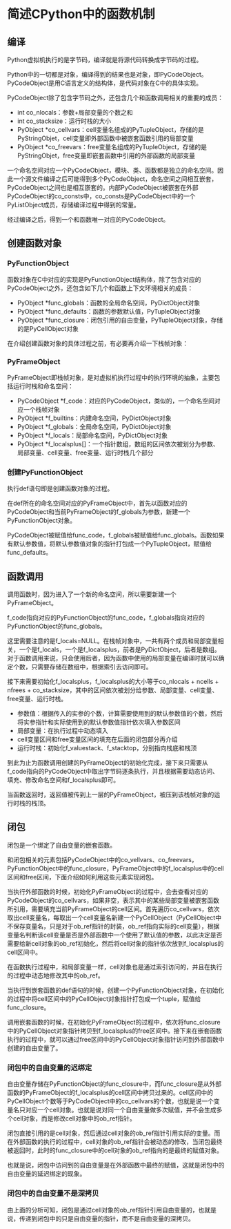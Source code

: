 # 简述CPython中的函数机制

## 编译

Python虚拟机执行的是字节码，编译就是将源代码转换成字节码的过程。

Python中的一切都是对象，编译得到的结果也是对象，即PyCodeObject。PyCodeObject是用C语言定义的结构体，是代码对象在C中的具体实现。

PyCodeObject除了包含字节码之外，还包含几个和函数调用相关的重要的成员：

* int co_nlocals：参数+局部变量的个数之和
* int co_stacksize：运行时栈的大小
* PyObject *co_cellvars：cell变量名组成的PyTupleObject，存储的是PyStringObjet，cell变量即外部函数中被嵌套函数引用的局部变量
* PyObject *co_freevars：free变量名组成的PyTupleObject，存储的是PyStringObjet，free变量即嵌套函数中引用的外部函数的局部变量

一个命名空间对应一个PyCodeObject，模块、类、函数都是独立的命名空间。因此一个源文件编译之后可能得到多个PyCodeObject，命名空间之间相互嵌套，PyCodeObject之间也是相互嵌套的。内部PyCodeObject被嵌套在外部PyCodeObject的co_consts中，co_consts是PyCodeObject中的一个PyListObject成员，存储编译过程中得到的常量。

经过编译之后，得到一个和函数唯一对应的PyCodeObject。

## 创建函数对象

### PyFunctionObject

函数对象在C中对应的实现是PyFunctionObject结构体，除了包含对应的PyCodeObject之外，还包含如下几个和函数上下文环境相关的成员：

* PyObject *func_globals：函数的全局命名空间，PyDictObject对象
* PyObject *func_defaults：函数的参数默认值，PyTupleObject对象
* PyObject *func_closure：闭包引用的自由变量，PyTupleObject对象，存储的是PyCellObject对象

在介绍创建函数对象的具体过程之前，有必要再介绍一下栈帧对象：

### PyFrameObject

PyFrameObject即栈帧对象，是对虚拟机执行过程中的执行环境的抽象，主要包括运行时栈和命名空间：

* PyCodeObject *f_code：对应的PyCodeObject，类似的，一个命名空间对应一个栈帧对象
* PyObject *f_builtins：内建命名空间，PyDictObject对象
* PyObject *f_globals：全局命名空间，PyDictObject对象
* PyObject *f_locals：局部命名空间，PyDictObject对象
* PyObject *f_localsplus[]：一个指针数组，数组的区间依次被划分为参数、局部变量、cell变量、free变量、运行时栈几个部分

### 创建PyFunctionObject

执行def语句即是创建函数对象的过程。

在def所在的命名空间对应的PyFrameObject中，首先以函数对应的PyCodeObject和当前PyFrameObject的f_globals为参数，新建一个PyFunctionObject对象。

PyCodeObject被赋值给func_code，f_globals被赋值给func_globals。函数如果有默认参数值，将默认参数值对象的指针打包成一个PyTupleObject，赋值给func_defaults。

## 函数调用

调用函数时，因为进入了一个新的命名空间，所以需要新建一个PyFrameObject。

f_code指向对应的PyFunctionObject的func_code，f_globals指向对应的PyFunctionObject的func_globals。

这里需要注意的是f_locals=NULL。在栈帧对象中，一共有两个成员和局部变量相关，一个是f_locals，一个是f_localsplus，前者是PyDictObject，后者是数组。对于函数调用来说，只会使用后者，因为函数中使用的局部变量在编译时就可以确定个数，只需要存储在数组中，根据索引去访问即可。

接下来需要初始化f_localsplus，f_localsplus的大小等于co_nlocals + ncells + nfrees + co_stacksize，其中的区间依次被划分给参数、局部变量、cell变量、free变量、运行时栈。

* 参数值：根据传入的实参的个数，计算需要使用到的默认参数值的个数，然后将实参指针和实际使用到的默认参数值指针依次填入参数区间
* 局部变量：在执行过程中动态填入
* cell变量区间和free变量区间的填充在后面的闭包部分再介绍
* 运行时栈：初始化f_valuestack、f_stacktop，分别指向栈底和栈顶

到此为止为函数调用创建的PyFrameObject的初始化完成，接下来只需要从f_code指向的PyCodeObject中取出字节码逐条执行，并且根据需要动态访问、填充、修改命名空间和f_localsplus即可。

当函数返回时，返回值被传到上一层的PyFrameObject，被压到该栈帧对象的运行时栈的栈顶。

## 闭包

闭包是一个绑定了自由变量的嵌套函数。

和闭包相关的元素包括PyCodeObject中的co_vellvars、co_freevars，PyFunctionObject中的func_closure，PyFrameObject中的f_localsplus中的cell区间和free区间，下面介绍如何利用这些元素实现闭包。

当执行外部函数的时候，初始化PyFrameObject的过程中，会去查看对应的PyCodeObject的co_cellvars，如果非空，表示其中的某些局部变量被嵌套函数所引用，需要填充当前PyFrameObject的cell区间。首先遍历co_cellvars，依次取出cell变量名，每取出一个cell变量名新建一个PyCellObject（PyCellObject中不保存变量名，只是对于ob_ref指针的封装，ob_ref指向实际的cell变量），根据变量名判断该cell变量是否是外部函数中一个使用了默认值的参数，以此决定是否需要给新cell对象的ob_ref初始化，然后将cell对象的指针依次放到f_localsplus的cell区间中。

在函数执行过程中，和局部变量一样，cell对象也是通过索引访问的，并且在执行的过程中动态地修改其中的ob_ref。

当执行到嵌套函数的def语句的时候，创建一个PyFunctionObject对象，在初始化的过程中将cell区间中的PyCellObject对象指针打包成一个tuple，赋值给func_closure。

调用嵌套函数的时候，在初始化PyFrameObject的过程中，依次将func_closure中的PyCellObject对象指针拷贝到f_localsplus的free区间中。接下来在嵌套函数执行的过程中，就可以通过free区间中的PyCellObject对象指针访问到外部函数中创建的自由变量了。

### 闭包中的自由变量的迟绑定

自由变量存储在PyFunctionObject的func_closure中，而func_closure是从外部函数的PyFrameObject的f_localsplus的cell区间中拷贝过来的。cell区间中的PyCellObject个数等于PyCodeObject中的co_cellvars的个数，也就是说一个变量名只对应一个cell对象。也就是说对同一个自由变量做多次赋值，并不会生成多个cell对象，而是修改cell对象中的ob_ref指针。

闭包直接引用的是cell对象，然后通过cell对象的ob_ref指针引用实际的变量。而在外部函数的执行的过程中，cell对象的ob_ref指针会被动态的修改，当闭包最终被返回时，此时的func_closure中的cell对象的ob_ref指向的是最终的赋值对象。

也就是说，闭包中访问到的自由变量是在外部函数中最终的赋值，这就是闭包中的自由变量的延迟绑定的现象。

### 闭包中的自由变量不是深拷贝

由上面的分析可知，闭包是通过cell对象的ob_ref指针引用自由变量的，也就是说，传递到闭包中的只是自由变量的指针，而不是自由变量的深拷贝。